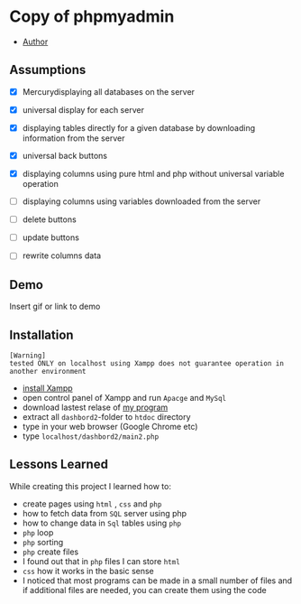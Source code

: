 
# Copy of phpmyadmin

 - [Author](https://github.com/DBOYttt)

## Assumptions

- [x] Mercurydisplaying all databases on the server
- [x] universal display for each server
- [x] displaying tables directly for a given database by downloading information from the server
- [x] universal back buttons
- [X] displaying columns using pure html and php without universal variable operation
- [ ] displaying columns using variables downloaded from the server
- [ ] delete buttons
- [ ] update buttons
- [ ] rewrite columns data



## Demo

Insert gif or link to demo


## Installation

```
[Warning]   
tested ONLY on localhost using Xampp does not guarantee operation in another environment
```

- [install Xampp](https://www.apachefriends.org/pl/index.html)
- open control panel of Xampp and run `Apacge` and `MySql`
- download lastest relase of [my program](https://github.com/DBOYttt/dashbord2/releases)
- extract all `dashbord2`-folder to `htdoc` directory
- type in your web browser (Google Chrome etc)
- type `localhost/dashbord2/main2.php`


    
## Lessons Learned

While creating this project I learned how to:
- create pages using `html` , `css` and `php`
- how to fetch data from `SQL` server using php
- how to change data in `Sql` tables using `php`
- `php` loop
- `php` sorting
- `php` create files
- I found out that in `php` files I can store `html`
- `css` how it works in the basic sense
- I noticed that most programs can be made in a small number of files and if additional files are needed, you can create them using the code
